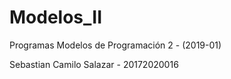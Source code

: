 # Modelos_II
Programas Modelos de Programación 2 - (2019-01) 

Sebastian Camilo Salazar - 20172020016
